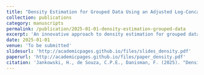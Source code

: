 ```yaml
---
title: "Density Estimation for Grouped Data Using an Adjusted Log-Concave Density Estimation Algorithm"
collection: publications
category: manuscripts
permalink: /publication/2025-01-01-density-estimation-grouped-data
excerpt: 'An innovative approach to density estimation for grouped data using an adjusted log-concave density estimation algorithm.'
date: 2025-01-01
venue: 'To be submitted'
slidesurl: 'http://academicpages.github.io/files/slides_density.pdf'
paperurl: 'http://academicpages.github.io/files/paper_density.pdf'
citation: 'Jankowski, H., de Souza, C.P.E., Danisman, F. (2025). "Density estimation for grouped data using an adjusted log-concave density estimation algorithm."'
---
```

